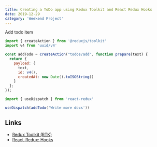 ```yaml
---
title: Creating a ToDo app using Redux Toolkit and React Redux Hooks
date: 2019-12-29
category: 'Weekend Project'
---
```



Add todo item

```js
import { createAction } from '@reduxjs/toolkit'
import v4 from 'uuid/v4'

const addTodo = createAction("todos/add", function prepare(text) {
  return {
    payload: {
      text,
      id: v4(),
      createdAt: new Date().toISOString()
    }
  };
});
```

```js
import { useDispatch } from 'react-redux'

useDispatch(addTodo('Write more docs'))
```

Links
---
- [Redux Toolkit (RTK)](https://redux-toolkit.js.org/tutorials/basic-tutorial)
- [React-Redux: Hooks](https://react-redux.js.org/next/api/hooks)